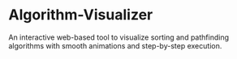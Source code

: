 # Algorithm-Visualizer
An interactive web-based tool to visualize sorting and pathfinding algorithms with smooth animations and step-by-step execution.
